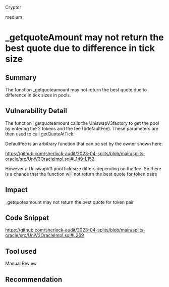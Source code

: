 Cryptor

medium

# _getquoteAmount may not return the best quote due to difference in tick size

## Summary

The function _getquoteamount may not return the best quote due to difference in tick sizes in pools.

## Vulnerability Detail

The function _getquoteamount calls the UniswapV3factory to get the pool by entering the 2 tokens and the fee ($defaultFee). These parameters are then used to call getQuoteAtTick. 

Defaultfee is an arbitrary function that can be set by the owner shown here:

https://github.com/sherlock-audit/2023-04-splits/blob/main/splits-oracle/src/UniV3OracleImpl.sol#L149-L152

However a UniswapV3 pool tick size differs depending on the fee. So there is a chance that the function will not return the best quote for token pairs

## Impact

_getquoteamount may not return the best quote for token pair 

## Code Snippet

https://github.com/sherlock-audit/2023-04-splits/blob/main/splits-oracle/src/UniV3OracleImpl.sol#L269

## Tool used

Manual Review

## Recommendation



